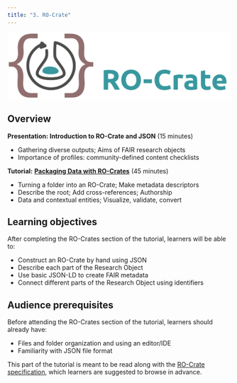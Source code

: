 ```yaml
---
title: "3. RO-Crate"
---
```


![RO-Crate logo](images/ro-crate-wide.svg)

## Overview
**Presentation: Introduction to RO-Crate and JSON** (15 minutes)
* Gathering diverse outputs; Aims of FAIR research objects   
* Importance of profiles: community-defined content checklists

**Tutorial:** [**Packaging Data with RO-Crates**](https://www.researchobject.org/packaging_data_with_ro-crate/) (45 minutes)

* Turning a folder into an RO-Crate; Make metadata descriptors  
* Describe the root; Add cross-references; Authorship  
* Data and contextual entities; Visualize, validate, convert

## Learning objectives

After completing the RO-Crates section of the tutorial, learners will be able to:

* Construct an RO-Crate by hand using JSON
* Describe each part of the Research Object
* Use basic JSON-LD to create FAIR metadata
* Connect different parts of the Research Object using identifiers


## Audience prerequisites

Before attending the RO-Crates section of the tutorial, learners should already have:

* Files and folder organization and using an editor/IDE
* Familiarity with JSON file format

This part of the tutorial is meant to be read along with the [RO-Crate specification](https://www.researchobject.org/ro-crate/1.1/), which learners are suggested to browse in advance.
